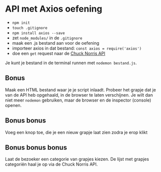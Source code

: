 # API met Axios oefening

- `npm init`
- `touch .gitignore`
- `npm install axios --save`
- zet `node_modules/` in de `.gitignore`
- maak een .js bestand aan voor de oefening
- importeer axios in dat bestand: `const axios = require('axios')`
- doe een `get` request naar de [Chuck Norris API](https://api.chucknorris.io/)

Je kunt je bestand in de terminal runnen met `nodemon bestand.js`. 

## Bonus
Maak een HTML bestand waar je je script inlaadt. Probeer het grapje dat je van de API heb opgehaald, in de browser te laten verschijnen. Je wilt dan niet meer `nodemon` gebruiken, maar de browser en de inspector (console) openen.

## Bonus bonus
Voeg een knop toe, die je een nieuw grapje laat zien zodra je erop klikt

## Bonus bonus bonus
Laat de bezoeker een categorie van grapjes kiezen. De lijst met grapjes categoriën haal je op via de Chuck Norris API.